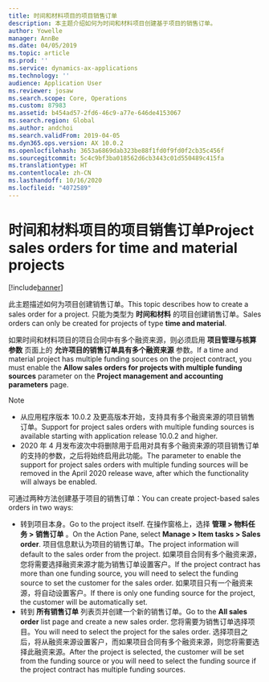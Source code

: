 ```yaml
---
title: 时间和材料项目的项目销售订单
description: 本主题介绍如何为时间和材料项目创建基于项目的销售订单。
author: Yowelle
manager: AnnBe
ms.date: 04/05/2019
ms.topic: article
ms.prod: ''
ms.service: dynamics-ax-applications
ms.technology: ''
audience: Application User
ms.reviewer: josaw
ms.search.scope: Core, Operations
ms.custom: 87983
ms.assetid: b454ad57-2fd6-46c9-a77e-646de4153067
ms.search.region: Global
ms.author: andchoi
ms.search.validFrom: 2019-04-05
ms.dyn365.ops.version: AX 10.0.2
ms.openlocfilehash: 3653a6869dab323be88f1fd0f9fd0f2cb35c456f
ms.sourcegitcommit: 5c4c9bf3ba018562d6cb3443c01d550489c415fa
ms.translationtype: HT
ms.contentlocale: zh-CN
ms.lasthandoff: 10/16/2020
ms.locfileid: "4072589"
---
```

# <a name="project-sales-orders-for-time-and-material-projects"></a><span data-ttu-id="8994d-103">时间和材料项目的项目销售订单</span><span class="sxs-lookup"><span data-stu-id="8994d-103">Project sales orders for time and material projects</span></span>

[!include[banner](../includes/banner.md)]

<span data-ttu-id="8994d-104">此主题描述如何为项目创建销售订单。</span><span class="sxs-lookup"><span data-stu-id="8994d-104">This topic describes how to create a sales order for a project.</span></span> <span data-ttu-id="8994d-105">只能为类型为 **时间和材料** 的项目创建销售订单。</span><span class="sxs-lookup"><span data-stu-id="8994d-105">Sales orders can only be created for projects of type **time and material**.</span></span>

<span data-ttu-id="8994d-106">如果时间和材料项目的项目合同中有多个融资来源，则必须启用 **项目管理与核算参数** 页面上的 **允许项目的销售订单具有多个融资来源** 参数。</span><span class="sxs-lookup"><span data-stu-id="8994d-106">If a time and material project has multiple funding sources on the project contract, you must enable the **Allow sales orders for projects with multiple funding sources** parameter on the **Project management and accounting parameters** page.</span></span> 

> [!NOTE]
> - <span data-ttu-id="8994d-107">从应用程序版本 10.0.2 及更高版本开始，支持具有多个融资来源的项目销售订单。</span><span class="sxs-lookup"><span data-stu-id="8994d-107">Support for project sales orders with multiple funding sources is available starting with application release 10.0.2 and higher.</span></span>
> - <span data-ttu-id="8994d-108">2020 年 4 月发布波次中将删除用于启用对具有多个融资来源的项目销售订单的支持的参数，之后将始终启用此功能。</span><span class="sxs-lookup"><span data-stu-id="8994d-108">The parameter to enable the support for project sales orders with multiple funding sources will be removed in the April 2020 release wave, after which the functionality will always be enabled.</span></span>

<span data-ttu-id="8994d-109">可通过两种方法创建基于项目的销售订单：</span><span class="sxs-lookup"><span data-stu-id="8994d-109">You can create project-based sales orders in two ways:</span></span>

- <span data-ttu-id="8994d-110">转到项目本身。</span><span class="sxs-lookup"><span data-stu-id="8994d-110">Go to the project itself.</span></span> <span data-ttu-id="8994d-111">在操作窗格上，选择 **管理 > 物料任务 > 销售订单** 。</span><span class="sxs-lookup"><span data-stu-id="8994d-111">On the Action Pane, select **Manage > Item tasks > Sales order**.</span></span> <span data-ttu-id="8994d-112">项目信息默认为项目的销售订单。</span><span class="sxs-lookup"><span data-stu-id="8994d-112">The project information will default to the sales order from the project.</span></span> <span data-ttu-id="8994d-113">如果项目合同有多个融资来源，您将需要选择融资来源才能为销售订单设置客户。</span><span class="sxs-lookup"><span data-stu-id="8994d-113">If the project contract has more than one funding source, you will need to select the funding source to set the customer for the sales order.</span></span> <span data-ttu-id="8994d-114">如果项目只有一个融资来源，将自动设置客户。</span><span class="sxs-lookup"><span data-stu-id="8994d-114">If there is only one funding source for the project, the customer will be automatically set.</span></span>
- <span data-ttu-id="8994d-115">转到 **所有销售订单** 列表页并创建一个新的销售订单。</span><span class="sxs-lookup"><span data-stu-id="8994d-115">Go to the **All sales order** list page and create a new sales order.</span></span> <span data-ttu-id="8994d-116">您将需要为销售订单选择项目。</span><span class="sxs-lookup"><span data-stu-id="8994d-116">You will need to select the project for the sales order.</span></span> <span data-ttu-id="8994d-117">选择项目之后，将从融资来源设置客户，而如果项目合同有多个融资来源，则您将需要选择此融资来源。</span><span class="sxs-lookup"><span data-stu-id="8994d-117">After the project is selected, the customer will be set from the funding source or you will need to select the funding source if the project contract has multiple funding sources.</span></span>

